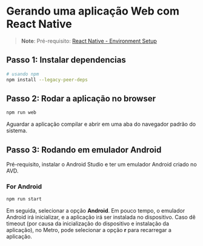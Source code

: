 # Gerando uma aplicação Web com React Native

>**Note**: Pré-requisito: [React Native - Environment Setup](https://reactnative.dev/docs/environment-setup)

## Passo 1: Instalar dependencias

```bash
# usando npm
npm install --legacy-peer-deps
```

## Passo 2: Rodar a aplicação no browser

```bash
npm run web
```

Aguardar a aplicação compilar e abrir em uma aba do navegador padrão do sistema.

## Passo 3: Rodando em emulador Android

Pré-requisito, instalar o Android Studio e ter um emulador Android criado no AVD.
 
### For Android

```bash
npm run start
```

Em seguida, selecionar a opção **Android**. Em pouco tempo, o emulador Android irá inicializar, e a aplicação irá ser instalada no dispositivo. Caso dê timeout (por causa da inicialização do dispositivo e instalação da aplicação), no Metro, pode selecionar a opção **r** para recarregar a aplicação.
